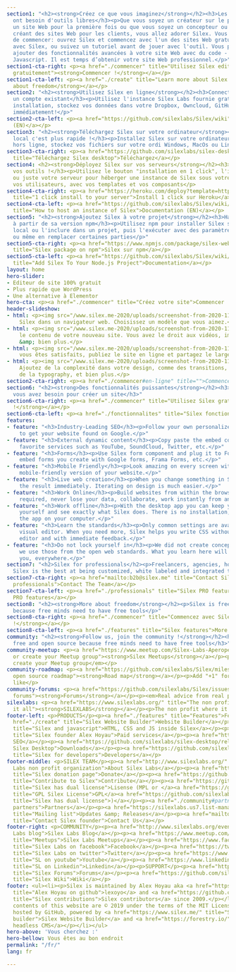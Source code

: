 ```yaml
---
section1: "<h2><strong>Créez ce que vous imaginez</strong></h2><h3>Les esprits libres
  ont besoin d'outils libres</h3><p>Que vous soyez un créateur sur le point de créer
  un site Web pour la première fois ou que vous soyez un concepteur ou un codeur professionnel
  créant des sites Web pour les clients, vous allez adorer Silex. Vous avez deux façons
  de commencer: ouvrez Silex et commencez avec l'un des sites Web gratuits fournis
  avec Silex, ou suivez un tutoriel avant de jouer avec l'outil. Vous pouvez toujours
  ajouter des fonctionnalités avancées à votre site Web avec du code - HTML, CSS,
  Javascript. Il est temps d’obtenir votre site Web professionnel.</p>"
section1-cta-right: <p><a href="./commencer" title="Utilisez Silex editeur de site
  gratuitement"><strong>Commencer !</strong></a></p>
section1-cta-left: <p><a href="./create" title="Learn more about Silex and freedom"><strong>More
  about freedom</strong></a></p>
section2: "<h2><strong>Utilisez Silex en ligne</strong></h2><h3>Connectez vous avec
  un compte existant</h3><p>Utilisez l'instance Silex Labs fournie gratuitement, sans
  installation, stockez vos données dans votre Dropbox, Owncloud, GitHub ou FTP, lancez-vous
  immédiatement!</p>"
section2-cta-left: <p><a href="https://github.com/silexlabs/Silex/wiki" title="">Documentation
  (EN)</a></p>
section3: "<h2><strong>Téléchargez Silex sur votre ordinateur</strong></h2><h3>En
  local c'est plus rapide !</h3><p>Installez Silex sur votre ordinateur et travaillez
  hors ligne, stockez vos fichiers sur votre ordi Windows, MacOs ou Linux</p>"
section3-cta-right: <p><a href="https://github.com/silexlabs/silex-desktop/releases"
  title="Téléchargez Silex desktop">Téléchargez</a></p>
section4: <h2><strong>Déployez Silex sur vos serveurs</strong></h2><h3>Controllez
  vos outils !</h3><p>Utilisez le bouton "installation en 1 click", l'image docker
  ou juste votre serveur pour héberger une instance de Silex sous votre domaine, pour
  vos utilisateurs, avec vos templates et vos composants</p>
section4-cta-right: <p><a href="https://heroku.com/deploy?template=https://github.com/silexlabs/Silex/tree/master"
  title="1 click install to your server">Install 1 click sur Heroku</a></p>
section4-cta-left: <p><a href="https://github.com/silexlabs/Silex/wiki/How-to-Host-An-Instance-of-Silex"
  title="How to host an instance of Silex">Documentation (EN)</a></p>
section5: "<h2><strong>Ajoutez Silex à votre projet</strong></h2><h3>Hackez Silex
  à partir de sa version npm</h3><p>Utilisez npm pour installer Silex sur votre ordinateur
  local ou l'inclure dans un projet, puis l'exécuter avec des paramètres spécifiques
  ou même en remplacer certaines parties</p>"
section5-cta-right: <p><a href="https://www.npmjs.com/package/silex-website-builder"
  title="Silex package on npm">Silex sur npm</a></p>
section5-cta-left: <p><a href="https://github.com/silexlabs/Silex/wiki/How-To-Add-Silex-To-Your-Node.js-Project"
  title="Add Silex To Your Node.js Project">Documentation</a></p>
layout: home
hero-slider:
- Editeur de site 100% gratuit
- Plus rapide que WordPress
- Une alternative à Elementor
hero-cta: <p><a href="./commencer" title="Créez votre site">Commencer !</a></p>
header-slideshow:
- html: <p><img src="/www.silex.me-2020/uploads/screenshot-from-2020-11-15-19-06-03.png"></p><h3>Ouvrez</h3><p>Ouvrez
    Silex dans un navigateur web. Choisissez un modèle que vous aimez.</p>
- html: <p><img src="/www.silex.me-2020/uploads/screenshot-from-2020-11-15-19-06-03.png"></p><h3>Modifiez</h3><p>Modifiez
    le contenu de votre nouveau site. Vous avez le droit aux vidéos, images, text
    &amp; bien plus.</p>
- html: <p><img src="/www.silex.me-2020/uploads/screenshot-from-2020-11-15-19-06-03.png"></p><h3>Publiez</h3><p>Quand
    vous êtes satisfaits, publiez le site en ligne et partagez le largement !</p>
- html: <p><img src="/www.silex.me-2020/uploads/screenshot-from-2020-11-15-19-06-03.png"></p><h3>Evoluez</h3><p>
    Ajoutez de la complexité dans votre design, comme des transitions, des animations,
    de la typography, et bien plus.</p>
section2-cta-right: <p><a href="./commencer#en-ligne" title="">Commencer !</a></p>
section6: "<h2><strong>Des fonctionnalités puissantes</strong></h2><h3>Tout ce dont
  vous avez besoin pour créer un site</h3>"
section6-cta-right: <p><a href="./commencer" title="Utilisez Silex gratuitement"><strong>Commencer
  !</strong></a></p>
section6-cta-left: <p><a href="./fonctionnalites" title="Silex fonctionnalités">Fonctionnalités</a></p>
features:
- feature: "<h3>Industry-Leading SEO</h3><p>Follow your own personalized SEO plan
    to get your website found on Google.</p>"
- feature: "<h3>External dynamic content</h3><p>Copy paste the embed code of your
    favorite services such as YouTube, SoundCloud, Twitter, etc.</p>"
- feature: "<h3>Forms</h3><p>Use Silex form component and plug it to Formspree, or
    embed forms you create with Google forms, Frama Forms, etc.</p>"
- feature: "<h3>Mobile Friendly</h3><p>Look amazing on every screen with a customizable
    mobile-friendly version of your website.</p>"
- feature: "<h3>Live web creation</h3><p>When you change something in Silex, you see
    the result immediately. Iterating on design is much easier.</p>"
- feature: "<h3>Work Online</h3><p>Build websites from within the browser, no install
    required, never lose your data, collaborate, work instantly from any computer.</p>"
- feature: "<h3>Work offline</h3><p>With the desktop app you can keep your data to
    yourself and see exactly what Silex does. There is no installation, just launch
    the app on your computer.</p>"
- feature: "<h3>Learn the standards</h3><p>Only common settings are available in the
    visual editor. When you need more, Silex helps you write CSS without leaving the
    editor and with immediate feedback.</p>"
- feature: "<h3>Do not lock yourself in</h3><p>We did not create concepts or jargon,
    we use those from the open web standards. What you learn here will be useful to
    you, everywhere.</p>"
section7: "<h2>Silex for professionals</h2><p>Freelancers, agencies, hosting companies,
  Silex is the best at being customized, white labeled and integrated to your infrastructure</p>"
section7-cta-right: <p><a href="mailto:b2b@silex.me" title="Contact Silex team for
  professionals">Contact The Team</a></p>
section7-cta-left: <p><a href="./professionals" title="Silex PRO features for agencies">More
  PRO features</a></p>
section8: "<h2><strong>More about freedom</strong></h2><p>Silex is free and open source
  because free minds need to have free tools</p>"
section8-cta-right: <p><a href="./commencer" title="Commencez avec Silex"><strong>Commencer
  !</strong></a></p>
section8-cta-left: <p><a href="./features" title="Silex features">More features</a></p>
community: "<h2><strong>Follow us, join the community !</strong></h2><h3>Silex is
  free and open source because free minds need to have free tools</h3>"
community-meetup: <p><a href="https://www.meetup.com/Silex-Labs-Aperopensource/" title="Join
  or create your Meetup group"><strong>Silex Meetups</strong></a></p><p><em>Join or
  create your Meetup group</em></p>
community-roadmap: <p><a href="https://github.com/silexlabs/Silex/milestones" title="Silex
  open source roadmap"><strong>Road map</strong></a></p><p>Add "+1" for features you
  like</p>
community-forums: <p><a href="https://github.com/silexlabs/Silex/issues" title="Silex
  forums"><strong>Forums</strong></a></p><p><em>Real advice from real people</em></p>
silexlabs: <p><a href="https://www.silexlabs.org/" title="The non profit which started
  it all"><strong>SILEXLABS</strong></a></p><p>The non profit where it all started</p>
footer-left: <p>PRODUCTS</p><p><a href="./features" title="Features">Features</a></p><p><a
  href="./create" title="Silex Website Builder">Website Builder</a></p><p><a href="https://github.com/silexlabs/Silex/wiki/Silex-and-Javascript"
  title="Silex and javascript">HTML, CSS and JS inside Silex</a></p><p><a href="mailto:b2b@silex.me"
  title="Silex founder Alex Hoyau">Paid services</a></p><p><a href="https://ceubri.github.io/silex-2020/#">Silex
  SEO</a></p><p><a href="https://github.com/silexlabs/silex-desktop/releases" title="Download
  Silex Desktop">Downloads</a></p><p><a href="https://github.com/silexlabs/Silex/wiki/Silex-Developer-Guide"
  title="Silex for developers">Developers</a></p>
footer-middle: <p>SILEX TEAM</p><p><a href="http://www.silexlabs.org/" title="Silex
  Labs non profit organization">About Silex Labs</a></p><p><a href="https://opencollective.com/silex"
  title="Silex donation page">Donate</a></p><p><a href="https://github.com/silexlabs/Silex/wiki/Contribute"
  title="Contribute to Silex">Contribute</a></p><p><a href="https://github.com/silexlabs/Silex/blob/develop/LICENSE_MPL"
  title="Silex has dual license">Lisense (MPL or </a><a href="https://github.com/silexlabs/Silex/blob/develop/LICENSE"
  title="GPL Silex License">GPL</a><a href="https://github.com/silexlabs/Silex/blob/develop/LICENSE_MPL"
  title="Silex has dual license">)</a></p><p><a href="./community#partners" title="Silex
  partners">Partners</a></p><p><a href="https://silexlabs.us7.list-manage.com/subscribe?u=fe927d10e2d20f286e59ef0b7&amp;id=2e1b03a5f0"
  title="Mailing list">Updates &amp; Releases</a></p><p><a href="mailto:b2b@silex.me"
  title="Contact Silex founder">Contact Us</a></p>
footer-right: <p>COMMUNITY</p><p><a href="http://www.silexlabs.org/events/" title="Silex
  Labs blog">Silex Labs Blog</a></p><p><a href="https://www.meetup.com/Silex-Labs-Aperopensource/"
  title="Meetups">Silex Labs Meetups</a></p><p><a href="https://www.facebook.com/silexlabs/"
  title="Silex Labs on facebook">Facebook</a></p><p><a href="https://twitter.com/silexlabs"
  title="Silex Labs on twitter">Twitter</a></p><p><a href="https://www.youtube.com/user/Silexlabs/"
  title="SL on youtube">Youtube</a></p><p><a href="https://www.linkedin.com/company/silex-labs/"
  title="SL on Linkedin">Linkedin</a></p><p>SUPPORT</p><p><a href="https://github.com/silexlabs/Silex/issues"
  title="Silex Forums">Forums</a></p><p><a href="https://github.com/silexlabs/Silex/wiki"
  title="Silex Wiki">Wiki</a></p>
footer: <ul><li><p>Silex is maintained by Alex Hoyau aka <a href="https://github.com/lexoyo"
  title="Alex Hoyau on github">lexoyo</a> and <a href="https://github.com/silexlabs/Silex/graphs/contributors"
  title="Silex contributions">Silex contributors</a> since 2009.</p></li><li><p>The
  contents of this website are © 2019 under the terms of the MIT License.</p></li><li><p>Proudly
  hosted by GitHub, powered by <a href="https://www.silex.me/" title="Silex free website
  builder">Silex Website Builder</a> and <a href="https://forestry.io/" title="Forestry">Forestry
  headless CMS</a></p></li></ul>
hero-above: 'Vous cherchez :'
hero-bellow: Vous êtes au bon endroit
permalink: "/fr/"
lang: fr

---
```

